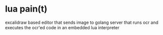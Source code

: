 # lua pain(t)

excalidraw based editor that sends image to golang server that runs ocr and
executes the ocr'ed code in an embedded lua interpreter
